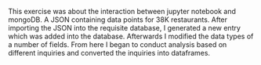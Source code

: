 This exercise was about the interaction between jupyter notebook and mongoDB.  A JSON containing data points for 38K restaurants.  After importing the JSON into the requisite database, I generated a new entry which was added into the database.  Afterwards I modified the data types of a number of fields.  From here I began to conduct analysis based on different inquiries and converted the inquiries into dataframes.  